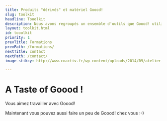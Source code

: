 ```yaml
---
title: Produits "dérivés" et matériel Goood!
slug: toolkit
headline: Tooolkit 
description: Nous avons regroupés un ensemble d'outils que Goood! utilise pour vous faire partager la meilleur expérience collective.
layout: toolkit.html
id: tooolkit
priority: 1
prevTitle: Formations
prevPath: /formations/
nextTitle: contact
nextPath: /contact/
image-stikcy: http://www.coactiv.fr/wp-content/uploads/2014/09/atelier-kit.png

---
```


# A Taste of Goood ! #

 Vous aimez travailler avec Goood! 
 
 Maintenant vous pouvez aussi faire un peu de Goood! chez vous :-)



